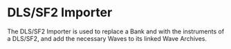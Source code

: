 # DLS/SF2 Importer
The DLS/SF2 Importer is used to replace a Bank and with the instruments of a DLS/SF2, and add the necessary Waves to its linked Wave Archives.

